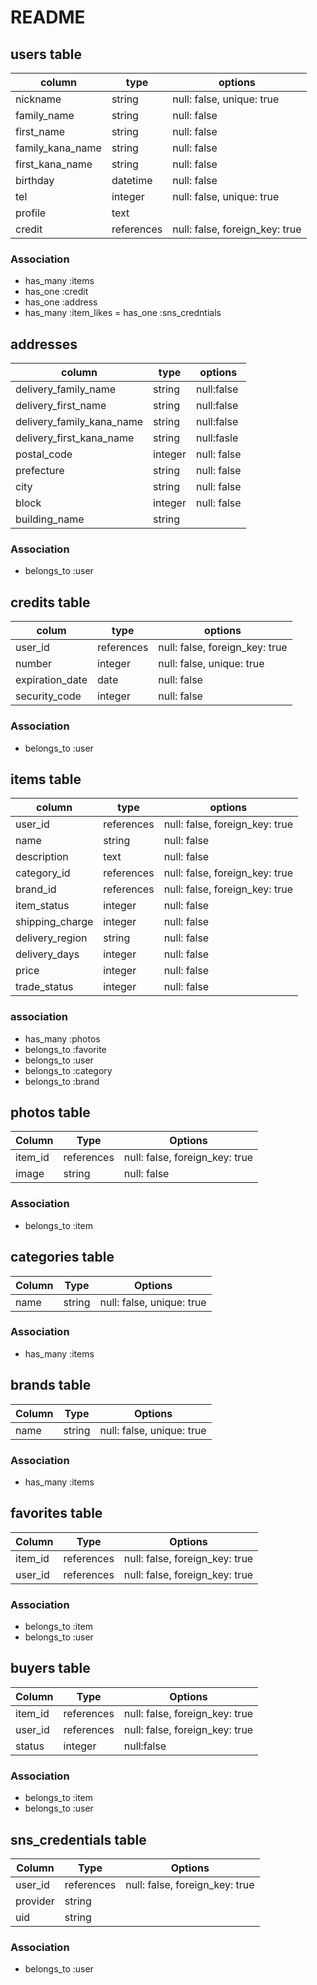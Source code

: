 # README


## users table
|column|type|options|
|------|----|-------|
|nickname            |string  |null: false, unique: true |
|family_name         |string  |null: false |
|first_name          |string  |null: false |
|family_kana_name    |string  |null: false |
|first_kana_name     |string  |null: false |
|birthday            |datetime|null: false |
|tel                 |integer |null: false, unique: true | 
|profile             |text    |
|credit              |references  |null: false, foreign_key: true |

### Association
- has_many :items
- has_one :credit
- has_one :address
- has_many :item_likes
= has_one :sns_credntials


## addresses
|column|type|options|
|------|----|-------|
|delivery_family_name|string     |null:false  |
|delivery_first_name |string     |null:false  |
|delivery_family_kana_name|string|null:false  |
|delivery_first_kana_name |string|null:fasle  |
|postal_code         |integer    |null: false |
|prefecture          |string     |null: false |
|city                |string     |null: false |
|block               |integer    |null: false |
|building_name       |string     |

### Association
- belongs_to :user


## credits table
|colum|type|options|
|-----|----|-------|
|user_id             |references |null: false, foreign_key: true |
|number              |integer    |null: false, unique: true |
|expiration_date     |date       |null: false |
|security_code       |integer    |null: false |

### Association
- belongs_to :user

## items table
|column|type|options|
|------|----|-------|
|user_id           |references |null: false, foreign_key: true |
|name              |string  |null: false |
|description       |text    |null: false |
|category_id       |references |null: false, foreign_key: true |
|brand_id          |references |null: false, foreign_key: true |
|item_status       |integer  |null: false |
|shipping_charge   |integer  |null: false |
|delivery_region   |string   |null: false |
|delivery_days     |integer  |null: false |
|price             |integer  |null: false |
|trade_status      |integer  |null: false |

### association
- has_many :photos
- belongs_to :favorite
- belongs_to :user
- belongs_to :category
- belongs_to :brand


## photos table
|Column|Type|Options|
|------|----|-------|
|item_id            |references    |null: false, foreign_key: true    |
|image              |string        |null: false|

### Association
- belongs_to :item

## categories table
|Column|Type|Options|
|------|----|-------|
|name  |string      |null: false, unique: true  |

### Association
- has_many :items

## brands table
|Column|Type|Options|
|------|----|-------|
|name  |string      |null: false, unique: true  |

### Association
- has_many :items

## favorites table
|Column|Type|Options|
|------|----|-------|
|item_id            |references |null: false, foreign_key: true |
|user_id            |references |null: false, foreign_key: true |

### Association
- belongs_to :item
- belongs_to :user

## buyers table
|Column|Type|Options|
|------|----|-------|
|item_id            |references |null: false, foreign_key: true |
|user_id            |references |null: false, foreign_key: true |
|status             |integer    |null:false|

### Association
- belongs_to :item
- belongs_to :user

## sns_credentials table
|Column|Type|Options|
|------|----|-------|
|user_id            |references |null: false, foreign_key: true |
|provider           |string     |
|uid                |string     |


### Association
- belongs_to :user
